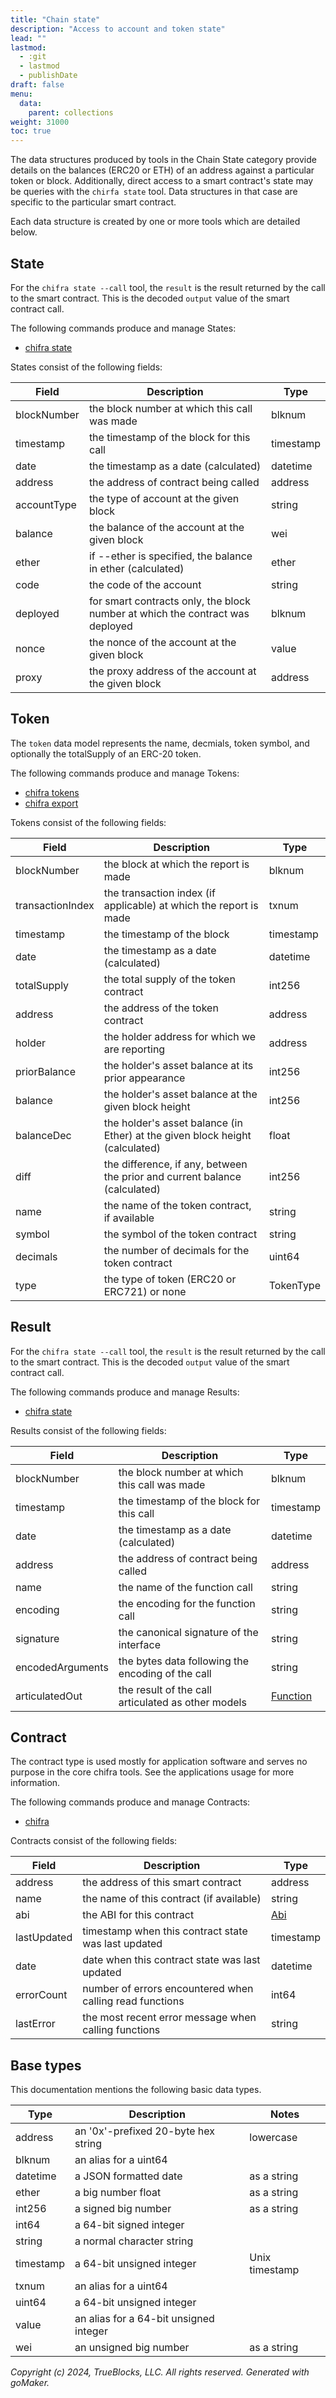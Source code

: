 ```yaml
---
title: "Chain state"
description: "Access to account and token state"
lead: ""
lastmod:
  - :git
  - lastmod
  - publishDate
draft: false
menu:
  data:
    parent: collections
weight: 31000
toc: true
---
```


The data structures produced by tools in the Chain State category provide details on the balances
(ERC20 or ETH) of an address against a particular token or block. Additionally, direct access to
a smart contract's state may be queries with the `chirfa state` tool. Data structures in that case
are specific to the particular smart contract.

Each data structure is created by one or more tools which are detailed below.

## State

For the `chifra state --call` tool, the `result` is the result returned by the call to the smart
contract. This is the decoded `output` value of the smart contract call.

The following commands produce and manage States:

- [chifra state](/chifra/chainstate/#chifra-state)

States consist of the following fields:

| Field       | Description                                                                   | Type      |
| ----------- | ----------------------------------------------------------------------------- | --------- |
| blockNumber | the block number at which this call was made                                  | blknum    |
| timestamp   | the timestamp of the block for this call                                      | timestamp |
| date        | the timestamp as a date (calculated)                                          | datetime  |
| address     | the address of contract being called                                          | address   |
| accountType | the type of account at the given block                                        | string    |
| balance     | the balance of the account at the given block                                 | wei       |
| ether       | if --ether is specified, the balance in ether (calculated)                    | ether     |
| code        | the code of the account                                                       | string    |
| deployed    | for smart contracts only, the block number at which the contract was deployed | blknum    |
| nonce       | the nonce of the account at the given block                                   | value     |
| proxy       | the proxy address of the account at the given block                           | address   |

## Token

The `token` data model represents the name, decmials, token symbol, and optionally the totalSupply
of an ERC-20 token.

The following commands produce and manage Tokens:

- [chifra tokens](/chifra/chainstate/#chifra-tokens)
- [chifra export](/chifra/accounts/#chifra-export)

Tokens consist of the following fields:

| Field            | Description                                                                  | Type      |
| ---------------- | ---------------------------------------------------------------------------- | --------- |
| blockNumber      | the block at which the report is made                                        | blknum    |
| transactionIndex | the transaction index (if applicable) at which the report is made            | txnum     |
| timestamp        | the timestamp of the block                                                   | timestamp |
| date             | the timestamp as a date (calculated)                                         | datetime  |
| totalSupply      | the total supply of the token contract                                       | int256    |
| address          | the address of the token contract                                            | address   |
| holder           | the holder address for which we are reporting                                | address   |
| priorBalance     | the holder's asset balance at its prior appearance                           | int256    |
| balance          | the holder's asset balance at the given block height                         | int256    |
| balanceDec       | the holder's asset balance (in Ether) at the given block height (calculated) | float     |
| diff             | the difference, if any, between the prior and current balance (calculated)   | int256    |
| name             | the name of the token contract, if available                                 | string    |
| symbol           | the symbol of the token contract                                             | string    |
| decimals         | the number of decimals for the token contract                                | uint64    |
| type             | the type of token (ERC20 or ERC721) or none                                  | TokenType |

## Result

For the `chifra state --call` tool, the `result` is the result returned by the call to the smart
contract. This is the decoded `output` value of the smart contract call.

The following commands produce and manage Results:

- [chifra state](/chifra/chainstate/#chifra-state)

Results consist of the following fields:

| Field            | Description                                        | Type                                    |
| ---------------- | -------------------------------------------------- | --------------------------------------- |
| blockNumber      | the block number at which this call was made       | blknum                                  |
| timestamp        | the timestamp of the block for this call           | timestamp                               |
| date             | the timestamp as a date (calculated)               | datetime                                |
| address          | the address of contract being called               | address                                 |
| name             | the name of the function call                      | string                                  |
| encoding         | the encoding for the function call                 | string                                  |
| signature        | the canonical signature of the interface           | string                                  |
| encodedArguments | the bytes data following the encoding of the call  | string                                  |
| articulatedOut   | the result of the call articulated as other models | [Function](/data-model/other/#function) |

## Contract

The contract type is used mostly for application software and serves no purpose in the core chifra tools. See the applications usage for more information.

The following commands produce and manage Contracts:

- [chifra ](/chifra/accounts/#chifra-)

Contracts consist of the following fields:

| Field       | Description                                              | Type                          |
| ----------- | -------------------------------------------------------- | ----------------------------- |
| address     | the address of this smart contract                       | address                       |
| name        | the name of this contract (if available)                 | string                        |
| abi         | the ABI for this contract                                | [Abi](/data-model/other/#abi) |
| lastUpdated | timestamp when this contract state was last updated      | timestamp                     |
| date        | date when this contract state was last updated           | datetime                      |
| errorCount  | number of errors encountered when calling read functions | int64                         |
| lastError   | the most recent error message when calling functions     | string                        |

## Base types

This documentation mentions the following basic data types.

| Type      | Description                            | Notes          |
| --------- | -------------------------------------- | -------------- |
| address   | an '0x'-prefixed 20-byte hex string    | lowercase      |
| blknum    | an alias for a uint64                  |                |
| datetime  | a JSON formatted date                  | as a string    |
| ether     | a big number float                     | as a string    |
| int256    | a signed big number                    | as a string    |
| int64     | a 64-bit signed integer                |                |
| string    | a normal character string              |                |
| timestamp | a 64-bit unsigned integer              | Unix timestamp |
| txnum     | an alias for a uint64                  |                |
| uint64    | a 64-bit unsigned integer              |                |
| value     | an alias for a 64-bit unsigned integer |                |
| wei       | an unsigned big number                 | as a string    |

*Copyright (c) 2024, TrueBlocks, LLC. All rights reserved. Generated with goMaker.*
